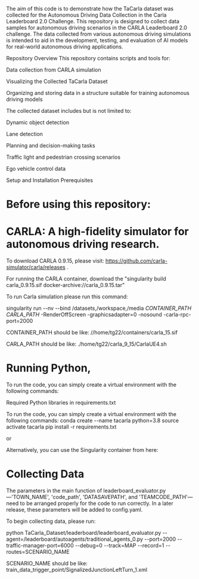 The aim of this code is to demonstrate how the TaCarla dataset was collected for the Autonomous Driving Data Collection in the Carla Leaderboard 2.0 Challenge.
This repository is designed to collect data samples for autonomous driving scenarios in the CARLA Leaderboard 2.0 challenge. The data collected from various autonomous driving simulations is intended to aid in the development, testing, and evaluation of AI models for real-world autonomous driving applications.

Repository Overview
This repository contains scripts and tools for:

Data collection from CARLA simulation

Visualizing the Collected TaCarla Dataset

Organizing and storing data in a structure suitable for training autonomous driving models

The collected dataset includes but is not limited to:

Dynamic object detection

Lane detection

Planning and decision-making tasks

Traffic light and pedestrian crossing scenarios

Ego vehicle control data

Setup and Installation
Prerequisites
# Before using this repository:

# CARLA: A high-fidelity simulator for autonomous driving research. 

To download CARLA 0.9.15, please visit: https://github.com/carla-simulator/carla/releases . 

For running the CARLA container, download the "singularity build carla_0.9.15.sif docker-archive://carla_0.9.15.tar" 

To run Carla simulation please run this command: 

singularity run --nv --bind /datasets,/workspace,/media *CONTAINER_PATH* *CARLA_PATH* -RenderOffScreen -graphicsadapter=0 -nosound -carla-rpc-port=2000

CONTAINER_PATH should be like: //home/tg22/containers/carla_15.sif

CARLA_PATH should be like: ./home/tg22/carla_9_15/CarlaUE4.sh

# Running Python, 

To run the code, you can simply create a virtual environment with the following commands:

Required Python libraries in requirements.txt

To run the code, you can simply create a virtual environment with the following commands:
conda create --name tacarla python=3.8
source activate tacarla
pip install -r requirements.txt

or 

Alternatively, you can use the Singularity container from here:



# Collecting Data

The parameters in the main function of leaderboard_evaluator.py—'TOWN_NAME', 'code_path', 'DATASAVEPATH', and 'TEAMCODE_PATH'—need to be arranged properly for the code to run correctly. In a later release, these parameters will be added to config.yaml.

To begin collecting data, please run:

python TaCarla_Dataset/leaderboard/leaderboard_evaluator.py --agent=/leaderboard/autoagents/traditional_agents_0.py --port=2000 --traffic-manager-port=6000 --debug=0 --track=MAP --record=1 --routes=SCENARIO_NAME

SCENARIO_NAME should be like: train_data_trigger_point/SignalizedJunctionLeftTurn_1.xml
